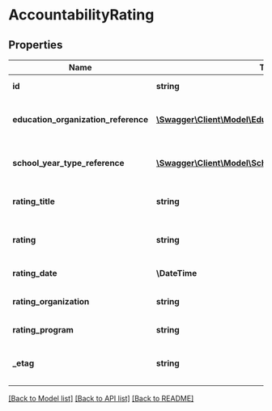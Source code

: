 # AccountabilityRating

## Properties
Name | Type | Description | Notes
------------ | ------------- | ------------- | -------------
**id** | **string** | The unique identifier of the resource. | [optional] 
**education_organization_reference** | [**\Swagger\Client\Model\EducationOrganizationReference**](EducationOrganizationReference.md) | A reference to the related EducationOrganization resource. | [optional] 
**school_year_type_reference** | [**\Swagger\Client\Model\SchoolYearTypeReference**](SchoolYearTypeReference.md) | A reference to the related SchoolYearType resource. | [optional] 
**rating_title** | **string** | The title of the rating (e.g., School Rating, Safety Score). | [optional] 
**rating** | **string** | An accountability rating level, designation, or assessment. | [optional] 
**rating_date** | **\\DateTime** | The date the rating was awarded. | [optional] 
**rating_organization** | **string** | The organization assigning the accountability rating. | [optional] 
**rating_program** | **string** | The rating program (e.g., NCLB). | [optional] 
**_etag** | **string** | A unique system-generated value that identifies the version of the resource. | [optional] 

[[Back to Model list]](../README.md#documentation-for-models) [[Back to API list]](../README.md#documentation-for-api-endpoints) [[Back to README]](../README.md)


